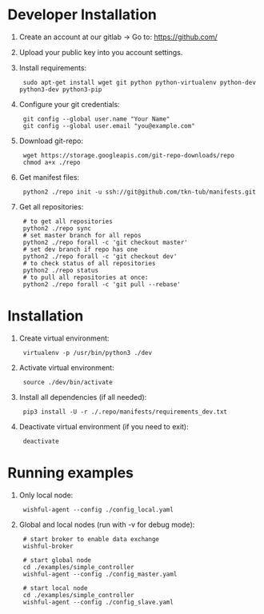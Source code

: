 Developer Installation
======================

1. Create an account at our gitlab -> Go to: https://github.com/

2. Upload your public key into you account settings.

3. Install requirements:

        sudo apt-get install wget git python python-virtualenv python-dev python3-dev python3-pip

4. Configure your git credentials:

        git config --global user.name "Your Name"
        git config --global user.email "you@example.com"

5. Download git-repo:

        wget https://storage.googleapis.com/git-repo-downloads/repo
        chmod a+x ./repo

5. Get manifest files:

        python2 ./repo init -u ssh://git@github.com/tkn-tub/manifests.git

6. Get all repositories:

        # to get all repositories
        python2 ./repo sync
        # set master branch for all repos
        python2 ./repo forall -c 'git checkout master'
        # set dev branch if repo has one
        python2 ./repo forall -c 'git checkout dev'
        # to check status of all repositories
        python2 ./repo status
        # to pull all repositories at once:
        python2 ./repo forall -c 'git pull --rebase'


Installation
============

1. Create virtual environment:

        virtualenv -p /usr/bin/python3 ./dev

2. Activate virtual environment:

        source ./dev/bin/activate

3. Install all dependencies (if all needed):

        pip3 install -U -r ./.repo/manifests/requirements_dev.txt

4. Deactivate virtual environment (if you need to exit):

        deactivate

Running examples
================

1. Only local node:

        wishful-agent --config ./config_local.yaml

2. Global and local nodes (run with -v for debug mode):

        # start broker to enable data exchange
        wishful-broker

        # start global node
        cd ./examples/simple_controller
        wishful-agent --config ./config_master.yaml

        # start local node
        cd ./examples/simple_controller
        wishful-agent --config ./config_slave.yaml
